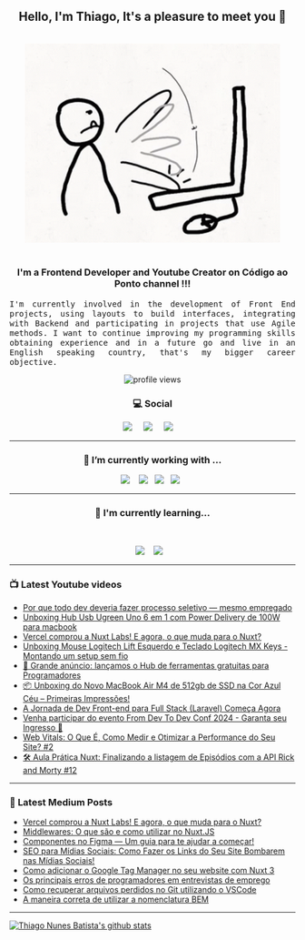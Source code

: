 <h2 align="center">Hello, I'm Thiago, It's a pleasure to meet you 👋</h2>
<p align="center">
<br><img src="https://github.com/thiagonunesbatista/thiagonunesbatista/blob/main/assets/tenor-pc-banging.gif" width="450px"><br><br>
</p>

<h3  align="center">I'm a Frontend Developer and Youtube Creator on Código ao Ponto channel  !!!</h3>

<p align="justify">
<samp>
  I'm currently involved in the development of Front End projects, using layouts to build interfaces, integrating with Backend and participating in projects that use Agile methods. I want to continue improving my programming skills obtaining experience and in a future go  and live in an English speaking country, that's my bigger career objective.<br>

</p>

<p align='center'>
    <img src="https://gpvc.arturio.dev/thiagonunesbatista" alt="profile views">
</p>

<h3  align='center'>💻 Social</h3>

<p align='center'>
  <a href="https://www.youtube.com/channel/UC4CxuzVpVnJfFD1gVjIgyJg"><img src="https://img.shields.io/badge/YouTube-FF0000?style=for-the-badge&logo=youtube&logoColor=white" /></a>&nbsp;&nbsp;&nbsp;&nbsp;
  <a href="https://thiagonunesbatista.medium.com/"><img src="https://img.shields.io/badge/medium-%231DA1F2.svg?&style=for-the-badge&logo=medium&logoColor=white" /></a>&nbsp;&nbsp;&nbsp;&nbsp;
<a href="https://www.linkedin.com/in/thiagonunesbatista"><img src="https://img.shields.io/badge/linkedin-%230077B5.svg?&style=for-the-badge&logo=linkedin&logoColor=white" /></a>&nbsp;&nbsp;&nbsp;&nbsp;
</p>

<hr>
<h3 align='center'>🔭  I’m currently working with ...</h4>

<p align='center'>
    <img  src="https://img.shields.io/badge/React-20232A?style=for-the-badge&logo=react&logoColor=61DAFB" />&nbsp;&nbsp;&nbsp;
   <img src="https://img.shields.io/badge/JavaScript-323330?style=for-the-badge&logo=javascript&logoColor=F7DF1E" />&nbsp;&nbsp;
  <img src="https://img.shields.io/badge/html5%20-%23e34f26.svg?&style=for-the-badge&logo=html5&logoColor=white" />&nbsp;&nbsp;
  <img src="https://img.shields.io/badge/css3%20-%231572B6.svg?&style=for-the-badge&logo=css3&logoColor=white" />&nbsp;&nbsp;
</p>
<hr>

<h3 align='center'> 🌱  I'm currently learning...</h4>
<br>
<p align='center'>
  <img  src="https://img.shields.io/badge/Node%20-%23339933.svg?&style=for-the-badge&logo=node.js&logoColor=white" />&nbsp;&nbsp;&nbsp;
  <img  src="https://img.shields.io/badge/TypeScript-007ACC?style=for-the-badge&logo=typescript&logoColor=white" />&nbsp;&nbsp;&nbsp;
</p>

<hr>

<h3>📺 Latest Youtube videos</h3>

<!-- YOUTUBE:START -->
- [Por que todo dev deveria fazer processo seletivo — mesmo empregado](https://www.youtube.com/watch?v=lmMZ3-pEYVo)
- [Unboxing Hub Usb Ugreen Uno 6 em 1 com Power Delivery de 100W para macbook](https://www.youtube.com/shorts/1xXd4hquI6Q)
- [Vercel comprou a Nuxt Labs! E agora, o que muda para o Nuxt?](https://www.youtube.com/watch?v=PeTEqrt9eHs)
- [Unboxing Mouse Logitech Lift Esquerdo  e Teclado Logitech MX Keys - Montando um setup sem fio](https://www.youtube.com/shorts/wBE_6kDGrZM)
- [🚨 Grande anúncio: lançamos o Hub de ferramentas gratuitas para Programadores](https://www.youtube.com/watch?v=nbdo1tAF8n8)
- [📦 Unboxing do Novo MacBook Air M4 de 512gb de SSD na Cor Azul Céu – Primeiras Impressões!](https://www.youtube.com/shorts/lMDQV1_Zbos)
- [A Jornada de Dev Front-end para Full Stack &lpar;Laravel&rpar; Começa Agora](https://www.youtube.com/watch?v=AeTAWANt50c)
- [Venha participar do evento From Dev To Dev Conf 2024 - Garanta seu Ingresso 🎫](https://www.youtube.com/shorts/NjyixbDxidA)
- [Web Vitals: O Que É, Como Medir e Otimizar a Performance do Seu Site? #2](https://www.youtube.com/watch?v=Ko-0j8q7C00)
- [🛠️ Aula Prática Nuxt: Finalizando a listagem de Episódios com a API Rick and Morty #12](https://www.youtube.com/watch?v=jq4q2aU8wVs)
<!-- YOUTUBE:END -->

<hr>

<h3>📝 Latest Medium Posts</h3>

<!-- BLOG-POST-LIST:START -->
- [Vercel comprou a Nuxt Labs! E agora, o que muda para o Nuxt?](https://dev.to/codigoaoponto/vercel-comprou-a-nuxt-labs-e-agora-o-que-muda-para-o-nuxt-26mk)
- [Middlewares: O que são e como utilizar no Nuxt.JS](https://dev.to/codigoaoponto/middlewares-o-que-sao-e-como-utilizar-no-nuxtjs-4aa5)
- [Componentes no Figma — Um guia para te ajudar a começar!](https://dev.to/codigoaoponto/componentes-no-figma-um-guia-para-te-ajudar-a-comecar-5ep0)
- [SEO para Mídias Sociais: Como Fazer os Links do Seu Site Bombarem nas Mídias Sociais!](https://dev.to/codigoaoponto/seo-para-midias-sociais-como-fazer-os-links-do-seu-site-bombarem-nas-midias-sociais-20c5)
- [Como adicionar o Google Tag Manager no seu website com Nuxt 3](https://dev.to/codigoaoponto/como-adicionar-o-google-tag-manager-no-seu-website-com-nuxt-3-pp7)
- [Os principais erros de programadores em entrevistas de emprego](https://dev.to/codigoaoponto/os-principais-erros-de-programadores-em-entrevistas-de-emprego-1ae9)
- [Como recuperar arquivos perdidos no Git utilizando o VSCode](https://dev.to/codigoaoponto/como-recuperar-arquivos-perdidos-no-git-utilizando-o-vscode-2ec3)
- [A maneira correta de utilizar a nomenclatura BEM](https://dev.to/codigoaoponto/a-maneira-correta-de-utilizar-a-nomenclatura-bem-40l6)
<!-- BLOG-POST-LIST:END -->

<hr>

[![Thiago Nunes Batista's github stats](https://github-readme-stats.vercel.app/api/top-langs/?username=thiagonunesbatista&layout=compact)](https://github.com/thiagonunesbatista)
